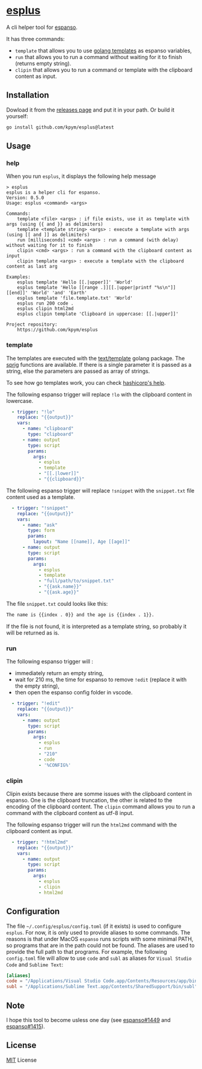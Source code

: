 # [esplus](https://github.com/kpym/esplus)

A cli helper tool for [espanso](https://espanso.org/).

It has three commands:
- `template` that allows you to use [golang templates](https://pkg.go.dev/text/template) as espanso variables,
- `run` that allows you to run a command without waiting for it to finish (returns empty string).
- `clipin` that allows you to run a command or template with the clipboard content as input.

## Installation

Dowload it from the [releases page](https://github.com/kpym/esplus/releases) and put it in your path.
Or build it yourself:

```bash
go install github.com/kpym/esplus@latest
```

## Usage

### help

When you run `esplus`, it displays the following help message

```
> esplus
esplus is a helper cli for espanso.
Version: 0.5.0
Usage: esplus <command> <args>

Commands:
    template <file> <args> : if file exists, use it as template with args (using {{ and }} as delimiters)
    template <template string> <args> : execute a template with args (using [[ and ]] as delimiters)
    run [milliseconds] <cmd> <args> : run a command (with delay) without waiting for it to finish
    clipin <cmd> <args> : run a command with the clipboard content as input
    clipin template <args> : execute a template with the clipboard content as last arg

Examples:
    esplus template 'Hello [[.|upper]]' 'World'
    esplus template 'Hello [[range .]][[.|upper|printf "%s\n"]][[end]]' 'World' 'and' 'Earth'
    esplus template 'file.template.txt' 'World'
    esplus run 200 code .
    esplus clipin html2md
    esplus clipin template 'Clipboard in uppercase: [[.|upper]]'

Project repository:
    https://github.com/kpym/esplus
```

### template

The templates are executed with the [text/template](https://pkg.go.dev/text/template) golang package. The [sprig](github.com/Masterminds/sprig) functions are available.
If there is a single parameter it is passed as a string, else the parameters are passed as array of strings.

To see how go templates work, you can check [hashicorp's help](https://developer.hashicorp.com/nomad/tutorials/templates/go-template-syntax).

The following espanso trigger will replace `!lo` with the clipboard content in lowercase.

```yaml
  - trigger: "!lo"
    replace: "{{output}}"
    vars:
      - name: "clipboard"
        type: "clipboard"
      - name: output
        type: script
        params:
          args:
            - esplus
            - template
            - "[[.|lower]]"
            - "{{clipboard}}"
```

The following espanso trigger will replace `!snippet` with the `snippet.txt` file content used as a template.

```yaml
  - trigger: "!snippet"
    replace: "{{output}}"
    vars:
      - name: "ask"
        type: form
        params:
          layout: "Name [[name]], Age [[age]]"
      - name: output
        type: script
        params:
          args:
            - esplus
            - template
            - "full/path/to/snippet.txt"
            - "{{ask.name}}"
            - "{{ask.age}}"
```

The file `snippet.txt` could looks like this:

```txt
The name is {{index . 0}} and the age is {{index . 1}}.
```

If the file is not found, it is interpreted as a template string, so probably it will be returned as is.

### run

The following espanso trigger will :
- immediately return an empty string,
- wait for 210 ms, the time for espanso to remove `!edit` (replace it with the empty string),
- then open the espanso config folder in vscode.

```yaml
  - trigger: "!edit"
    replace: "{{output}}"
    vars:
      - name: output
        type: script
        params:
          args:
            - esplus
            - run
            - "210"
            - code
            - '%CONFIG%'
```

### clipin

Clipin exists because there are somme issues with the clipboard content in espanso. One is the clipboard truncation, the other is related to the encoding of the clipboard content. The `clipin` command allows you to run a command with the clipboard content as utf-8 input.

The following espanso trigger will run the `html2md` command with the clipboard content as input.

```yaml
  - trigger: "!html2md"
    replace: "{{output}}"
    vars:
      - name: output
        type: script
        params:
          args:
            - esplus
            - clipin
            - html2md
```

## Configuration

The file `~/.config/esplus/config.toml` (if it exists) is used to configure `esplus`. For now, it is only used to provide aliases to some commands. The reasons is that under MacOS `espanso` runs scripts with some minimal PATH, so programs that are in the path could not be found. The aliases are used to provide the full path to that programs. For example, the following `config.toml` file will allow to use `code` and `subl` as aliases for `Visual Studio Code` and `Sublime Text`:

```toml
[aliases]
code = "/Applications/Visual Studio Code.app/Contents/Resources/app/bin/code"
subl = "/Applications/Sublime Text.app/Contents/SharedSupport/bin/subl"
```

## Note

I hope this tool to become usless one day (see [espanso#1449](https://github.com/espanso/espanso/discussions/1449) and [espanso#1415](https://github.com/espanso/espanso/discussions/1415)).

## License

[MIT](LICENSE) License
